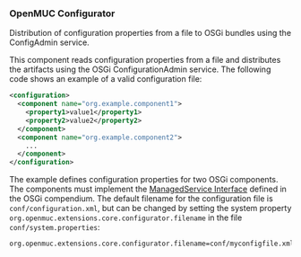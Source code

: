 ### OpenMUC Configurator
Distribution of configuration properties from a file to OSGi bundles using the ConfigAdmin service.

This component reads configuration properties from a file and distributes the artifacts using the OSGi ConfigurationAdmin service. The following code shows an example of a valid configuration file:

```xml
<configuration>
  <component name="org.example.component1">
    <property1>value1</property1>
    <property2>value2</property2>
  </component>
  <component name="org.example.component2">
    ...
  </component>
</configuration>
```

The example defines configuration properties for two OSGi components. The components must implement the [ManagedService Interface](https://osgi.org/javadoc/r4v42/org/osgi/service/cm/ManagedService.html) defined in the OSGi compendium. The default filename for the configuration file is `conf/configuration.xml`, but can be changed by setting the system property `org.openmuc.extensions.core.configurator.filename` in the file `conf/system.properties`:

```
org.openmuc.extensions.core.configurator.filename=conf/myconfigfile.xml
```

